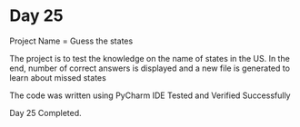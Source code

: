 # Day 25

Project Name = Guess the states

The project is to test the knowledge on the name of states in the US.
In the end, number of correct answers is displayed and a new file is generated to 
learn about missed states 

The code was written using PyCharm IDE
Tested and Verified Successfully

Day 25 Completed.